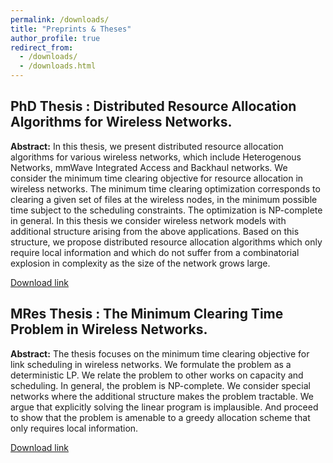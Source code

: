 ```yaml
---
permalink: /downloads/
title: "Preprints & Theses"
author_profile: true
redirect_from: 
  - /downloads/
  - /downloads.html
---
```


PhD Thesis : Distributed Resource Allocation Algorithms for Wireless Networks.
--------

**Abstract:** In this thesis, we present distributed resource allocation algorithms for various wireless networks, which include Heterogenous Networks, mmWave Integrated Access and Backhaul networks. We consider the minimum time clearing objective for resource allocation in wireless networks. The minimum time clearing optimization corresponds to clearing a given set of files at the wireless nodes, in the minimum possible time subject to the scheduling constraints. The optimization is NP-complete in general. In this thesis we consider wireless network models with additional structure arising from the above applications. Based on this structure, we propose distributed resource allocation algorithms which only require local information and which do not suffer from a combinatorial explosion in complexity as the size of the network grows large.

[Download link](https://swaroop-gopalam.github.io/files/PhD_Thesis_Swaroop.pdf)

MRes Thesis : The Minimum Clearing Time Problem in Wireless Networks.
--------

**Abstract:** The thesis focuses on the minimum time clearing objective for link scheduling in wireless networks. We formulate the problem as a deterministic LP. We relate the problem to other works on capacity and scheduling. In general, the problem is NP-complete. We consider special networks where the additional structure makes the problem tractable. We argue that explicitly solving the linear program is implausible. And proceed to show that the problem is amenable to a greedy allocation scheme that only requires local information.

[Download link](https://swaroop-gopalam.github.io/files/MRes_Thesis_Swaroop.pdf)


